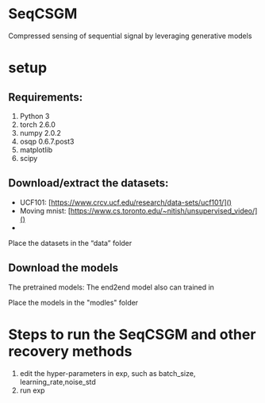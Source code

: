 # SeqCSGM
Compressed sensing of sequential signal by leveraging generative models
# setup  
## Requirements:
1. Python 3
2. torch 2.6.0
3. numpy 2.0.2
4. osqp  0.6.7.post3
5. matplotlib
6. scipy
## Download/extract the datasets:
* UCF101: [https://www.crcv.ucf.edu/research/data-sets/ucf101/]()
* Moving mnist: [https://www.cs.toronto.edu/~nitish/unsupervised_video/]()
* 
Place the datasets in the “data” folder
## Download the models
The pretrained models:
The end2end model also can trained in 

Place the models in the "modles" folder
# Steps to run the SeqCSGM and other recovery methods
1. edit the hyper-parameters in exp, such as batch_size, learning_rate,noise_std
2. run exp
